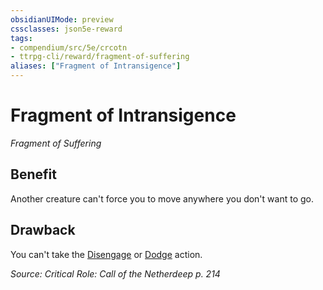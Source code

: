 ```yaml
---
obsidianUIMode: preview
cssclasses: json5e-reward
tags:
- compendium/src/5e/crcotn
- ttrpg-cli/reward/fragment-of-suffering
aliases: ["Fragment of Intransigence"]
---
```

# Fragment of Intransigence
*Fragment of Suffering*  

## Benefit

Another creature can't force you to move anywhere you don't want to go.

## Drawback

You can't take the [Disengage](/3-Mechanics/CLI/rules/actions.md#Disengage) or [Dodge](/3-Mechanics/CLI/rules/actions.md#Dodge) action.

*Source: Critical Role: Call of the Netherdeep p. 214*